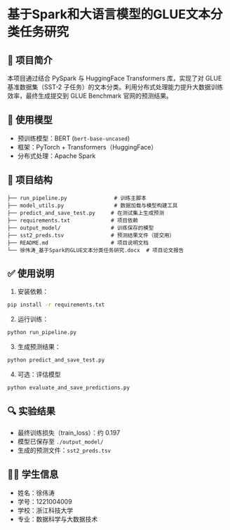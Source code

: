 # 基于Spark和大语言模型的GLUE文本分类任务研究

## 📌 项目简介

本项目通过结合 PySpark 与 HuggingFace Transformers 库，实现了对 GLUE 基准数据集（SST-2 子任务）的文本分类。利用分布式处理能力提升大数据训练效率，最终生成提交到 GLUE Benchmark 官网的预测结果。

## 🧠 使用模型

- 预训练模型：BERT (`bert-base-uncased`)
- 框架：PyTorch + Transformers（HuggingFace）
- 分布式处理：Apache Spark

## 📂 项目结构

```
├── run_pipeline.py               # 训练主脚本
├── model_utils.py                # 数据加载与模型构建工具
├── predict_and_save_test.py     # 在测试集上生成预测
├── requirements.txt             # 项目依赖
├── output_model/                # 训练保存的模型
├── sst2_preds.tsv               # 预测结果文件（提交用）
├── README.md                    # 项目说明文档
└── 徐伟涛_基于Spark的GLUE文本分类任务研究.docx  # 项目论文报告
```

## ✅ 使用说明

1. 安装依赖：
```bash
pip install -r requirements.txt
```

2. 运行训练：
```bash
python run_pipeline.py
```

3. 生成预测结果：
```bash
python predict_and_save_test.py
```

4. 可选：评估模型
```bash
python evaluate_and_save_predictions.py
```

## 🔍 实验结果

- 最终训练损失（train_loss）：约 0.197
- 模型已保存至 `./output_model/`
- 生成的预测文件：`sst2_preds.tsv`

## 🧑‍🎓 学生信息

- 姓名：徐伟涛  
- 学号：1221004009  
- 学校：浙江科技大学  
- 专业：数据科学与大数据技术
